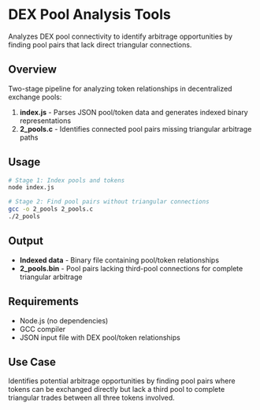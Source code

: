 # DEX Pool Analysis Tools

Analyzes DEX pool connectivity to identify arbitrage opportunities by finding pool pairs that lack direct triangular connections.

## Overview

Two-stage pipeline for analyzing token relationships in decentralized exchange pools:

1. **index.js** - Parses JSON pool/token data and generates indexed binary representations
2. **2_pools.c** - Identifies connected pool pairs missing triangular arbitrage paths

## Usage

```bash
# Stage 1: Index pools and tokens
node index.js

# Stage 2: Find pool pairs without triangular connections  
gcc -o 2_pools 2_pools.c
./2_pools
```

## Output

- **Indexed data** - Binary file containing pool/token relationships
- **2_pools.bin** - Pool pairs lacking third-pool connections for complete triangular arbitrage

## Requirements

- Node.js (no dependencies)
- GCC compiler
- JSON input file with DEX pool/token relationships

## Use Case

Identifies potential arbitrage opportunities by finding pool pairs where tokens can be exchanged directly but lack a third pool to complete triangular trades between all three tokens involved.
